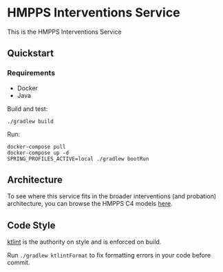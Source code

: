 # HMPPS Interventions Service

This is the HMPPS Interventions Service

## Quickstart

### Requirements

- Docker 
- Java

Build and test:
```
./gradlew build
```

Run:
```
docker-compose pull
docker-compose up -d
SPRING_PROFILES_ACTIVE=local ./gradlew bootRun
```

## Architecture

To see where this service fits in the broader interventions (and probation) architecture, you can browse the HMPPS C4 models [here](https://structurizr.com/share/56937/diagrams#interventions-container).

## Code Style

[ktlint](https://github.com/pinterest/ktlint) is the authority on style and is enforced on build.

Run `./gradlew ktlintFormat` to fix formatting errors in your code before commit.
